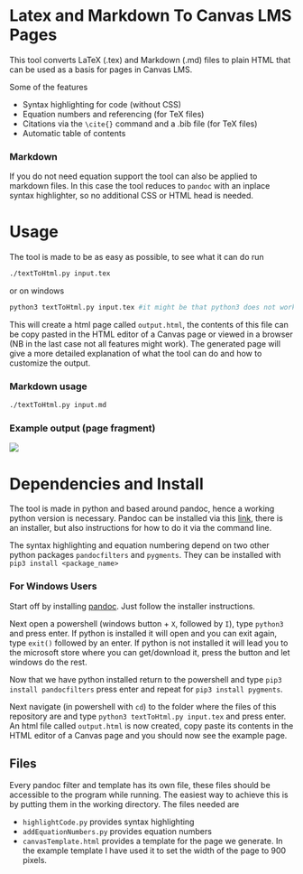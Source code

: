 # Latex and Markdown To Canvas LMS Pages
This tool converts LaTeX (.tex) and Markdown (.md) files to plain HTML that can be used as a basis for pages in Canvas LMS.

Some of the features 

* Syntax highlighting for code (without CSS)
* Equation numbers and referencing (for TeX files)
* Citations via the `\cite{}` command and a .bib file (for TeX files)
* Automatic table of contents

### Markdown 
If you do not need equation support the tool can also be applied to markdown files. In this case the tool reduces to `pandoc` with an inplace syntax highlighter, so no additional CSS or HTML head is needed.

# Usage
The tool is made to be as easy as possible, to see what it can do run

```bash
./textToHtml.py input.tex
```
or on windows
```bash
python3 textToHtml.py input.tex #it might be that python3 does not work use python instead
```

This will create a html page called `output.html`, the contents of this file can be copy pasted in the HTML editor of a Canvas page or viewed in a browser (NB in the last case not all features might work). The generated page will give a more detailed explanation of what the tool can do and how to customize the output.

### Markdown usage

```bash
./textToHtml.py input.md
```

### Example output (page fragment)
![](example.png)

# Dependencies and Install
The tool is made in python and based around pandoc, hence a working python version is necessary. Pandoc can be installed via this [link](https://pandoc.org/installing.html), there is an installer, but also instructions for how to do it via the command line.
	
The syntax highlighting and equation numbering depend on two other python packages `pandocfilters` and `pygments`. They can be installed with `pip3 install <package_name>`

### For Windows Users
Start off by installing [pandoc](https://pandoc.org/installing.html). Just follow the installer instructions.

Next open a powershell (windows button + `X`, followed by `I`), type `python3` and press enter. If python is installed it will open and you can exit again, type `exit()` followed by an enter. If python is not installed it will lead you to the microsoft store where you can get/download it, press the button and let windows do the rest. 

Now that we have python installed return to the powershell and type `pip3 install pandocfilters` press enter and repeat for `pip3 install pygments`.

Next navigate (in powershell with `cd`) to the folder where the files of this repository are and type `python3 textToHtml.py input.tex` and press enter. An html file called `output.html` is now created, copy paste its contents in the HTML editor of a Canvas page and you should now see the example page.


## Files
Every pandoc filter and template has its own file, these files should be accessible to the program while running. The easiest way to achieve this is by putting them in the working directory. The files needed are	
* `highlightCode.py` provides syntax highlighting
* `addEquationNumbers.py` provides equation numbers
* `canvasTemplate.html` provides a template for the page we generate. In the example template I have used it to set the width of the page to 900 pixels.
